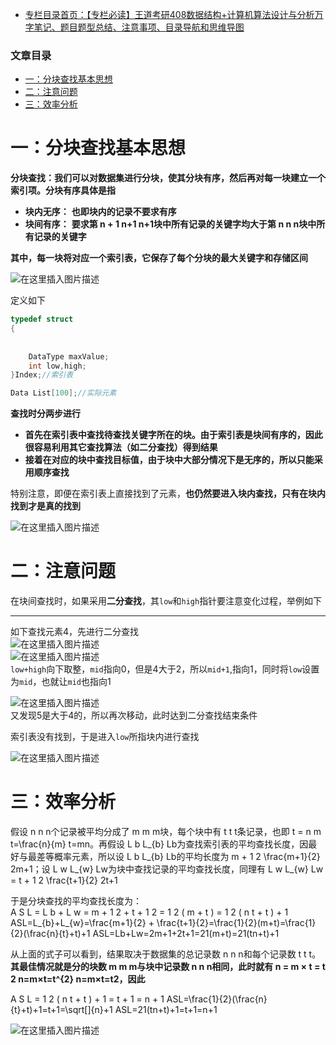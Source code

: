  

- [专栏目录首页：【专栏必读】王道考研408数据结构+计算机算法设计与分析万字笔记、题目题型总结、注意事项、目录导航和思维导图](https://zhangxing-tech.blog.csdn.net/article/details/121501138?spm=1001.2014.3001.5502)

### 文章目录

- [一：分块查找基本思想](#_6)
- [二：注意问题](#_44)
- [三：效率分析](#_65)

# 一：分块查找基本思想

**分块查找：我们可以对数据集进行分块，使其分块有序，然后再对每一块建立一个索引项。分块有序具体是指**

- **块内无序：** **也即块内的记录不要求有序**
- **块间有序：** **要求第 n + 1 n+1 n+1块中所有记录的关键字均大于第 n n n块中所有记录的关键字**

**其中，每一块将对应一个索引表，它保存了每个分块的最大关键字和存储区间**

![在这里插入图片描述](https://ziquyun.com/main/csdn/img?url=https%3A%2F%2Fimg-blog.csdnimg.cn%2Fe7ef96418c774c79a1d47196fc23631d.png%3Fx-oss-process%3Dimage%2Fwatermark%2Ctype_d3F5LXplbmhlaQ%2Cshadow_50%2Ctext_Q1NETiBA5oiR5pOm5LqGREo%3D%2Csize_20%2Ccolor_FFFFFF%2Ct_70%2Cg_se%2Cx_16&rfUrl=https%3A%2F%2Fzhangxing-tech.blog.csdn.net%2Farticle%2Fdetails%2F121641800)

定义如下

```c
typedef struct
{
            
            
	DataType maxValue;
	int low,high;
}Index;//索引表

Data List[100];//实际元素
```

**查找时分两步进行**

- **首先在索引表中查找待查找关键字所在的块。由于索引表是块间有序的，因此很容易利用其它查找算法（如二分查找）得到结果**
- **接着在对应的块中查找目标值，由于块中大部分情况下是无序的，所以只能采用顺序查找**

特别注意，即便在索引表上直接找到了元素，**也仍然要进入块内查找，只有在块内找到才是真的找到**

![在这里插入图片描述](https://ziquyun.com/main/csdn/img?url=https%3A%2F%2Fimg-blog.csdnimg.cn%2Fe51194a6ba04474f8b735487bf97cd6f.png%3Fx-oss-process%3Dimage%2Fwatermark%2Ctype_d3F5LXplbmhlaQ%2Cshadow_50%2Ctext_Q1NETiBA5oiR5pOm5LqGREo%3D%2Csize_20%2Ccolor_FFFFFF%2Ct_70%2Cg_se%2Cx_16&rfUrl=https%3A%2F%2Fzhangxing-tech.blog.csdn.net%2Farticle%2Fdetails%2F121641800)

# 二：注意问题

在块间查找时，如果采用**二分查找**，其`low`和`high`指针要注意变化过程，举例如下

---

如下查找元素4，先进行二分查找  
![在这里插入图片描述](https://ziquyun.com/main/csdn/img?url=https%3A%2F%2Fimg-blog.csdnimg.cn%2F7b92341c680f472495c3009210c198c3.png%3Fx-oss-process%3Dimage%2Fwatermark%2Ctype_d3F5LXplbmhlaQ%2Cshadow_50%2Ctext_Q1NETiBA5oiR5pOm5LqGREo%3D%2Csize_20%2Ccolor_FFFFFF%2Ct_70%2Cg_se%2Cx_16&rfUrl=https%3A%2F%2Fzhangxing-tech.blog.csdn.net%2Farticle%2Fdetails%2F121641800)  
![在这里插入图片描述](https://ziquyun.com/main/csdn/img?url=https%3A%2F%2Fimg-blog.csdnimg.cn%2Fd1d36a344b78451d9cd14ce7260ed7cc.png%3Fx-oss-process%3Dimage%2Fwatermark%2Ctype_d3F5LXplbmhlaQ%2Cshadow_50%2Ctext_Q1NETiBA5oiR5pOm5LqGREo%3D%2Csize_20%2Ccolor_FFFFFF%2Ct_70%2Cg_se%2Cx_16&rfUrl=https%3A%2F%2Fzhangxing-tech.blog.csdn.net%2Farticle%2Fdetails%2F121641800)  
`low+high`向下取整，`mid`指向0，但是4大于2，所以`mid+1`,指向1，同时将`low`设置为`mid`，也就让`mid`也指向1

![在这里插入图片描述](https://ziquyun.com/main/csdn/img?url=https%3A%2F%2Fimg-blog.csdnimg.cn%2Ffdf21e6356304368a025c3fde5de1c6b.png%3Fx-oss-process%3Dimage%2Fwatermark%2Ctype_d3F5LXplbmhlaQ%2Cshadow_50%2Ctext_Q1NETiBA5oiR5pOm5LqGREo%3D%2Csize_20%2Ccolor_FFFFFF%2Ct_70%2Cg_se%2Cx_16&rfUrl=https%3A%2F%2Fzhangxing-tech.blog.csdn.net%2Farticle%2Fdetails%2F121641800)  
又发现5是大于4的，所以再次移动，此时达到二分查找结束条件

索引表没有找到，于是进入`low`所指块内进行查找

![在这里插入图片描述](https://ziquyun.com/main/csdn/img?url=https%3A%2F%2Fimg-blog.csdnimg.cn%2Fcf002a62454044a1bae32a40bceafaff.png%3Fx-oss-process%3Dimage%2Fwatermark%2Ctype_d3F5LXplbmhlaQ%2Cshadow_50%2Ctext_Q1NETiBA5oiR5pOm5LqGREo%3D%2Csize_20%2Ccolor_FFFFFF%2Ct_70%2Cg_se%2Cx_16&rfUrl=https%3A%2F%2Fzhangxing-tech.blog.csdn.net%2Farticle%2Fdetails%2F121641800)

# 三：效率分析

假设 n n n个记录被平均分成了 m m m块，每个块中有 t t t条记录，也即 t = n m t=\\frac\{n\}\{m\} t\=mn​。再假设 L b L\_\{b\} Lb​为查找索引表的平均查找长度，因最好与最差等概率元素，所以设 L b L\_\{b\} Lb​的平均长度为 m + 1 2 \\frac\{m+1\}\{2\} 2m+1​；设 L w L\_\{w\} Lw​为块中查找记录的平均查找长度，同理有 L w L\_\{w\} Lw​\= t + 1 2 \\frac\{t+1\}\{2\} 2t+1​

于是分块查找的平均查找长度为：  
A S L = L b + L w = m + 1 2 + t + 1 2 = 1 2 \( m + t \) = 1 2 \( n t + t \) + 1 ASL=L\_\{b\}+L\_\{w\}=\\frac\{m+1\}\{2\} + \\frac\{t+1\}\{2\}=\\frac\{1\}\{2\}\(m+t\)=\\frac\{1\}\{2\}\(\\frac\{n\}\{t\}+t\)+1 ASL\=Lb​+Lw​\=2m+1​+2t+1​\=21​\(m+t\)\=21​\(tn​+t\)+1

从上面的式子可以看到，结果取决于数据集的总记录数 n n n和每个记录数 t t t。  
**其最佳情况就是分的块数 m m m与块中记录数 n n n相同，此时就有 n = m × t = t 2 n=m×t=t\^\{2\} n\=m×t\=t2，因此**

A S L = 1 2 \( n t + t \) + 1 = t + 1 = n + 1 ASL=\\frac\{1\}\{2\}\(\\frac\{n\}\{t\}+t\)+1=t+1=\\sqrt\[\]\{n\}+1 ASL\=21​\(tn​+t\)+1\=t+1\=n ​+1

![在这里插入图片描述](https://ziquyun.com/main/csdn/img?url=https%3A%2F%2Fimg-blog.csdnimg.cn%2F1b3bc7f028804ff8b57933490f8fab77.png%3Fx-oss-process%3Dimage%2Fwatermark%2Ctype_d3F5LXplbmhlaQ%2Cshadow_50%2Ctext_Q1NETiBA5oiR5pOm5LqGREo%3D%2Csize_20%2Ccolor_FFFFFF%2Ct_70%2Cg_se%2Cx_16&rfUrl=https%3A%2F%2Fzhangxing-tech.blog.csdn.net%2Farticle%2Fdetails%2F121641800)